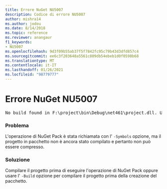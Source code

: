 ```yaml
---
title: Errore NuGet NU5007
description: Codice di errore NU5007
author: mishra14
ms.author: jodou
ms.date: 8/14/2018
ms.topic: reference
ms.reviewer: anangaur
f1_keywords:
- NU5007
ms.openlocfilehash: 9d3f09b55ab37f5f7842fc95c79b43d3dfd857c4
ms.sourcegitcommit: ee6c3f203648a5561c809db54ebeb1d0f0598b68
ms.translationtype: MT
ms.contentlocale: it-IT
ms.lasthandoff: 01/26/2021
ms.locfileid: "98779777"
---
```

# <a name="nuget-error-nu5007"></a>Errore NuGet NU5007
<pre>No build found in F:\project\bin\Debug\net461\project.dll. Use the -Build option or build the project.</pre>

### <a name="issue"></a>Problema

L'operazione di NuGet Pack è stata richiamata con l' `-Symbols` opzione, ma il progetto in pacchetto non è ancora stato compilato e pertanto non può essere compresso.


### <a name="solution"></a>Soluzione

Compilare il progetto prima di eseguire l'operazione di NuGet Pack oppure usare l' `-Build` opzione per compilare il progetto prima della creazione del pacchetto.

